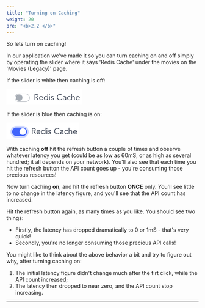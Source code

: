 ```yaml
---
title: "Turning on Caching"
weight: 20
pre: "<b>2.2 </b>"
---
```

So lets turn on caching!

In our application we've made it so you can turn caching on and off simply by operating the slider where it says 'Redis Cache' under the movies on the 'Movies (Legacy)' page.

If the slider is white then caching is off:

![caching-off]

If the slider is blue then caching is on:

![caching-on]

With caching **off** hit the refresh button a couple of times and observe whatever latency you get (could be as low as 60mS, or as high as several hundred; it all depends on your network). You'll also see that each time you hit the refresh button the API count goes up - you're consuming those precious resources!

Now turn caching **on**, and hit the refresh button **ONCE** only. You'll see little to no change in the latency figure, and you'll see that the API count has increased. 

Hit the refresh button again, as many times as you like. You should see two things:

* Firstly, the latency has dropped dramatically to 0 or 1mS - that's very quick!
* Secondly, you're no longer consuming those precious API calls!


You might like to think about the above behavior a bit and try to figure out why, after turning caching on:

1. The initial latency figure didn't change much after the firt click, while the API count increased;
2. The latency then dropped to near zero, and the API count stop increasing.

----------
[caching-off]: caching-off.png
[caching-on]: caching-on.png

